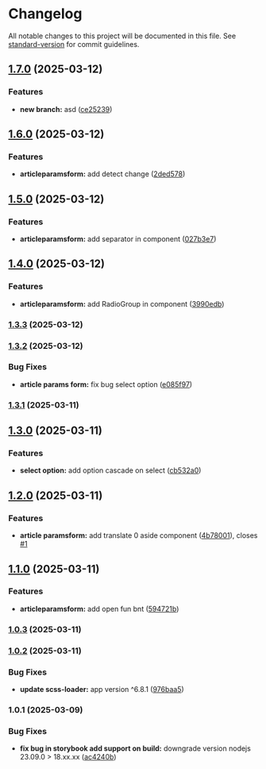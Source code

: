 # Changelog

All notable changes to this project will be documented in this file. See [standard-version](https://github.com/conventional-changelog/standard-version) for commit guidelines.

## [1.7.0](https://github.com/DKMFzF/blog-customizer/compare/v1.6.0...v1.7.0) (2025-03-12)

### Features

- **new branch:** asd ([ce25239](https://github.com/DKMFzF/blog-customizer/commit/ce252391e10c88fc977cc7f8d0b6c1e6fce8b82f))

## [1.6.0](https://github.com/DKMFzF/blog-customizer/compare/v1.5.0...v1.6.0) (2025-03-12)

### Features

- **articleparamsform:** add detect change ([2ded578](https://github.com/DKMFzF/blog-customizer/commit/2ded578080ddb4b999f905006e7e37b00d9a23c7))

## [1.5.0](https://github.com/DKMFzF/blog-customizer/compare/v1.4.0...v1.5.0) (2025-03-12)

### Features

- **articleparamsform:** add separator in component ([027b3e7](https://github.com/DKMFzF/blog-customizer/commit/027b3e74efb4842e29059901fdcf323da16bb887))

## [1.4.0](https://github.com/DKMFzF/blog-customizer/compare/v1.3.3...v1.4.0) (2025-03-12)

### Features

- **articleparamsform:** add RadioGroup in component ([3990edb](https://github.com/DKMFzF/blog-customizer/commit/3990edb355174845eb568ef4c190c33b1eab579b))

### [1.3.3](https://github.com/DKMFzF/blog-customizer/compare/v1.3.2...v1.3.3) (2025-03-12)

### [1.3.2](https://github.com/DKMFzF/blog-customizer/compare/v1.3.1...v1.3.2) (2025-03-12)

### Bug Fixes

- **article params form:** fix bug select option ([e085f97](https://github.com/DKMFzF/blog-customizer/commit/e085f97379b5d889d66a678a939a5b15f6716193))

### [1.3.1](https://github.com/DKMFzF/blog-customizer/compare/v1.3.0...v1.3.1) (2025-03-11)

## [1.3.0](https://github.com/DKMFzF/blog-customizer/compare/v1.2.0...v1.3.0) (2025-03-11)

### Features

- **select option:** add option cascade on select ([cb532a0](https://github.com/DKMFzF/blog-customizer/commit/cb532a0f32e1febf1a1a687b7222fd48a9bf427f))

## [1.2.0](https://github.com/DKMFzF/blog-customizer/compare/v1.1.0...v1.2.0) (2025-03-11)

### Features

- **article paramsform:** add translate 0 aside component ([4b78001](https://github.com/DKMFzF/blog-customizer/commit/4b780015cbef1421b266146ca019a243875841a5)), closes [#1](https://github.com/DKMFzF/blog-customizer/issues/1)

## [1.1.0](https://github.com/DKMFzF/blog-customizer/compare/v1.0.3...v1.1.0) (2025-03-11)

### Features

- **articleparamsform:** add open fun bnt ([594721b](https://github.com/DKMFzF/blog-customizer/commit/594721bac375ec719cd3df63e9565c623da05595))

### [1.0.3](https://github.com/DKMFzF/blog-customizer/compare/v1.0.2...v1.0.3) (2025-03-11)

### [1.0.2](https://github.com/DKMFzF/blog-customizer/compare/v1.0.1...v1.0.2) (2025-03-11)

### Bug Fixes

- **update scss-loader:** app version ^6.8.1 ([976baa5](https://github.com/DKMFzF/blog-customizer/commit/976baa5d081e5feda6b4c9dbe9b8717e167eed57))

### 1.0.1 (2025-03-09)

### Bug Fixes

- **fix bug in storybook add support on build:** downgrade version nodejs 23.09.0 > 18.xx.xx ([ac4240b](https://github.com/DKMFzF/blog-customizer/commit/ac4240bb6e668e80e9d205c35cbdf005c9f82c70))
